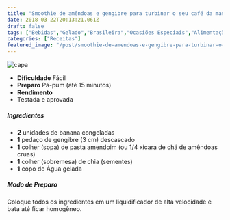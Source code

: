 ```yaml
---
title: "Smoothie de amêndoas e gengibre para turbinar o seu café da manhã"
date: 2018-03-22T20:13:21.061Z
draft: false
tags: ["Bebidas","Gelado","Brasileira","Ocasiões Especiais","Alimentação","Alimentação - cuidados","Alimentação light","Alimentação saudável","Bebidas"]
categories: ["Receitas"]
featured_image: "/post/smoothie-de-amendoas-e-gengibre-para-turbinar-o-seu-cafe-da-manha.5f88168d.jpg"
---
```


![capa](/post/smoothie-de-amendoas-e-gengibre-para-turbinar-o-seu-cafe-da-manha.5f88168d.jpg)

*   **Dificuldade** Fácil
*   **Preparo** Pá-pum (até 15 minutos)
*   **Rendimento**
*   Testada e aprovada
    

##### Ingredientes

*   **2** unidades de banana congeladas
*   **1** pedaço de gengibre (3 cm) descascado
*   **1** colher (sopa) de pasta amendoim (ou 1/4 xícara de chá de amêndoas cruas)
*   **1** colher (sobremesa) de chia (sementes)
*   **1** copo de Água gelada

##### Modo de Preparo

Coloque todos os ingredientes em um liquidificador de alta velocidade e bata até ficar homogêneo.
